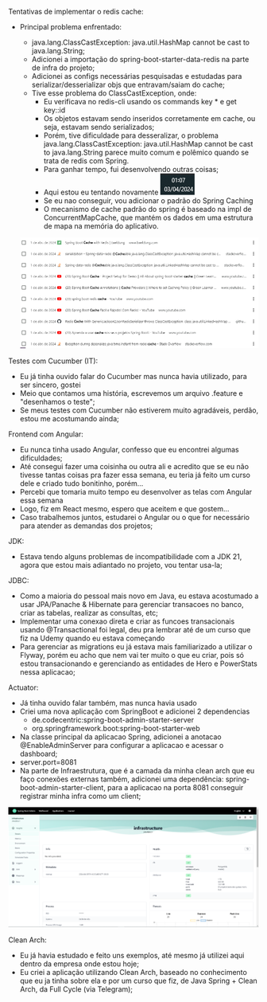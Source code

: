 Tentativas de implementar o redis cache:

- Principal problema enfrentado:
  - java.lang.ClassCastException: java.util.HashMap cannot be cast to java.lang.String;
  - Adicionei a importação do spring-boot-starter-data-redis na parte de infra do projeto;
  - Adicionei as configs necessárias pesquisadas e estudadas para serializar/desserializar objs que entravam/saiam do cache;
  - Tive esse problema do ClassCastException, onde:
    - Eu verificava no redis-cli usando os commands key * e get key::id
    - Os objetos estavam sendo inseridos corretamente em cache, ou seja, estavam sendo serializados;
    - Porém, tive dificuldade para desseralizar, 
      o problema java.lang.ClassCastException: java.util.HashMap cannot be cast to java.lang.String
      parece muito comum e polêmico quando se trata de redis com Spring.
    - Para ganhar tempo, fui desenvolvendo outras coisas;
    - Aqui estou eu tentando novamente ![img_1.png](img_1.png)
    - Se eu nao conseguir, vou adicionar o padrão do Spring Caching
    - O mecanismo de cache padrão do spring é baseado na impl de ConcurrentMapCache, que mantém os dados em uma estrutura de mapa na memória do aplicativo.
      
  ![img.png](img.png)


Testes com Cucumber (IT):

- Eu já tinha ouvido falar do Cucumber mas nunca havia utilizado, para ser sincero, gostei
- Meio que contamos uma história, escrevemos um arquivo .feature e "desenhamos o teste";
- Se meus testes com Cucumber não estiverem muito agradáveis, perdão, estou me acostumando ainda;


Frontend com Angular:

- Eu nunca tinha usado Angular, confesso que eu encontrei algumas dificuldades;
- Até consegui fazer uma coisinha ou outra ali e acredito que se eu não tivesse 
  tantas coisas pra fazer essa semana, eu teria já feito um curso dele e criado tudo bonitinho, porém...
- Percebi que tomaria muito tempo eu desenvolver as telas com Angular essa semana
- Logo, fiz em React mesmo, espero que aceitem e que gostem...
- Caso trabalhemos juntos, estudarei o Angular ou o que for necessário para atender as demandas dos projetos;

JDK:

- Estava tendo alguns problemas de incompatibilidade com a JDK 21, agora que estou mais adiantado 
  no projeto, vou tentar usa-la;

JDBC:

- Como a maioria do pessoal mais novo em Java, eu estava acostumado a usar JPA/Panache & Hibernate para
  gerenciar transacoes no banco, criar as tabelas, realizar as consultas, etc;
- Implementar uma conexao direta e criar as funcoes transacionais usando @Transactional foi legal,
  deu pra lembrar até de um curso que fiz na Udemy quando eu estava começando
- Para gerenciar as migrations eu já estava mais familiarizado a utilizar o Flyway, porém
  eu acho que nem vai ter muito o que eu criar, pois só estou transacionando e gerenciando as
  entidades de Hero e PowerStats nessa aplicacao;

Actuator:

- Já tinha ouvido falar também, mas nunca havia usado
- Criei uma nova aplicação com SpringBoot e adicionei 2 dependencias
  - de.codecentric:spring-boot-admin-starter-server
  - org.springframework.boot:spring-boot-starter-web
- Na classe principal da aplicacao Spring, adicionei a anotacao @EnableAdminServer para configurar
  a aplicacao e acessar o dashboard;
- server.port=8081
- Na parte de Infraestrutura, que é a camada da minha clean arch que eu faço conexões externas também,
  adicionei uma dependência: spring-boot-admin-starter-client, para a aplicacao na porta 8081
  conseguir registrar minha infra como um client;


![img_2.png](img_2.png)


Clean Arch:

- Eu já havia estudado e feito uns exemplos, até mesmo já utilizei aqui dentro da empresa onde estou hoje;
- Eu criei a aplicação utilizando Clean Arch, baseado no conhecimento que eu ja tinha sobre ela e
  por um curso que fiz, de Java Spring + Clean Arch, da Full Cycle (via Telegram);